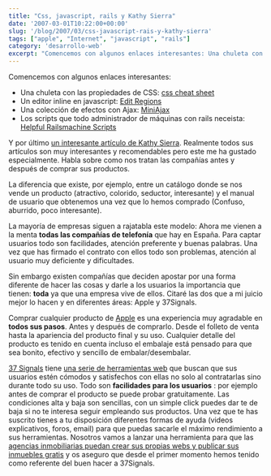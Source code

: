 ```yaml
---
title: "Css, javascript, rails y Kathy Sierra"
date: '2007-03-01T10:22:00+00:00'
slug: '/blog/2007/03/css-javascript-rais-y-kathy-sierra'
tags: ["apple", "Internet", "javascript", "rails"]
category: 'desarrollo-web'
excerpt: "Comencemos con algunos enlaces interesantes: Una chuleta con las propiedades de CSS: [css cheat sheet], Un editor inline en javascript:"
---
```

Comencemos con algunos enlaces interesantes:

- Una chuleta con las propiedades de CSS: [css cheat sheet](http://gosquared.com/liquidicity/archives/33)
- Un editor inline en javascript: [Edit Regions](http://gregtaff.com/misc/editRegions/)
- Una colección de efectos con Ajax: [MiniAjax](http://www.miniajax.com/)
- Los scripts que todo administrador de máquinas con rails neceista: [Helpful Railsmachine Scripts](http://railstips.org/2007/2/28/helpful-railsmachine-scripts)

Y por último [un interesante artículo de Kathy Sierra](http://headrush.typepad.com/creating_passionate_users/2007/02/too_many_compan.html).
Realmente todos sus artículos son muy interesantes y recomendables pero este me ha gustado especialmente. Habla sobre como nos tratan las compañías antes y después de comprar sus productos.

La diferencia que existe, por ejemplo, entre un catálogo donde se nos vende un producto (atractivo, colorido, seductor, interesante) y el manual de usuario que obtenemos una vez que lo hemos comprado (Confuso, aburrido, poco interesante).

La mayoría de empresas siguen a rajatabla este modelo: Ahora me vienen a la menta **todas las compañías de telefonía** que hay en España. Para captar usuarios todo son facilidades, atención preferente y buenas palabras. Una vez que has firmado el contrato con ellos todo son problemas, atención al usuario muy deficiente y dificultades.

Sin embargo existen compañías que deciden apostar por una forma diferente de hacer las cosas y darle a los usuarios la importancia que tienen: **toda** ya que una empresa vive de ellos.
Citaré las dos que a mi juicio mejor lo hacen y en diferentes áreas: Apple y 37Signals.

Comprar cualquier producto de [Apple](www.apple.com) es una experiencia muy agradable en **todos sus pasos**. Antes y después de comprarlo. Desde el folleto de venta hasta la apariencia del producto final y su uso. Cualquier detalle del producto es tenido en cuenta incluso el embalaje está pensado para que sea bonito, efectivo y sencillo de embalar/desembalar.

[37 Signals](http://www.37signals.com/) tiene [una serie de herramientas web](http://www.37signals.com/) que buscan que sus usuarios estén cómodos y satisfechos con ellas no solo al contratarlas sino durante todo su uso. Todo son **facilidades para los usuarios** : por ejemplo antes de comprar el producto se puede probar gratuitamente. Las condiciones alta y baja son sencillas, con un simple click puedes dar te de baja si no te interesa seguir empleando sus productos. Una vez que te has suscrito tienes a tu disposición diferentes formas de ayuda (videos explicativos, foros, email) para que puedas sacarle el máximo rendimiento a sus herramientas. Nosotros vamos a lanzar una herramienta para que las [agencias inmobiliarias puedan crear sus propias webs y publicar sus inmuebles gratis](http://www.gestioninmuebles.com/Noticias/su-propia-web-gratis) y os aseguro que desde el primer momento hemos tenido como referente del buen hacer a 37Signals.
